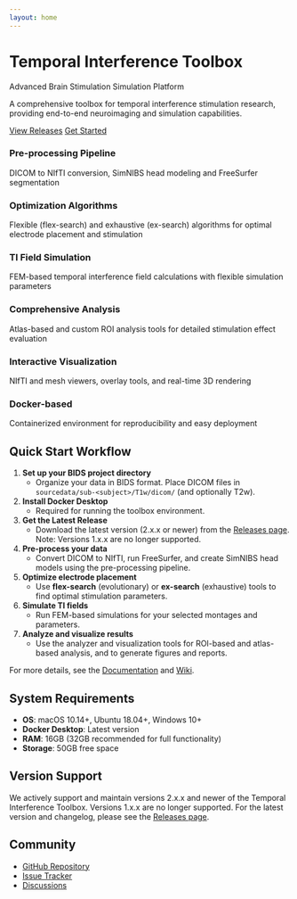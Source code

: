 ```yaml
---
layout: home
---
```


<div class="hero">
  <h1>Temporal Interference Toolbox</h1>
  <p>Advanced Brain Stimulation Simulation Platform</p>
  <p>A comprehensive toolbox for temporal interference stimulation research, providing end-to-end neuroimaging and simulation capabilities.</p>
  <div class="hero-buttons">
    <a href="/releases" class="btn">View Releases</a>
    <a href="/documentation" class="btn btn-secondary">Get Started</a>
  </div>
</div>

<div class="features">
  <div class="feature-card">
    <div class="feature-icon"></div>
    <h3>Pre-processing Pipeline</h3>
    <p>DICOM to NIfTI conversion, SimNIBS head modeling and FreeSurfer segmentation</p>
  </div>

  <div class="feature-card">
    <div class="feature-icon"></div>
    <h3>Optimization Algorithms</h3>
    <p>Flexible (flex-search) and exhaustive (ex-search) algorithms for optimal electrode placement and stimulation</p>
  </div>
  <div class="feature-card">
    <div class="feature-icon"></div>
    <h3>TI Field Simulation</h3>
    <p>FEM-based temporal interference field calculations with flexible simulation parameters</p>
  </div>
  <div class="feature-card">
    <div class="feature-icon"></div>
    <h3>Comprehensive Analysis</h3>
    <p>Atlas-based and custom ROI analysis tools for detailed stimulation effect evaluation</p>
  </div>
  <div class="feature-card">
    <div class="feature-icon"></div>
    <h3>Interactive Visualization</h3>
    <p>NIfTI and mesh viewers, overlay tools, and real-time 3D rendering</p>
  </div>
  <div class="feature-card">
    <div class="feature-icon"></div>
    <h3>Docker-based</h3>
    <p>Containerized environment for reproducibility and easy deployment</p>
  </div>
</div>

## Quick Start Workflow

1. **Set up your BIDS project directory**
   - Organize your data in BIDS format. Place DICOM files in `sourcedata/sub-<subject>/T1w/dicom/` (and optionally T2w).
2. **Install Docker Desktop**
   - Required for running the toolbox environment.
3. **Get the Latest Release**
   - Download the latest version (2.x.x or newer) from the <a href="/releases">Releases page</a>. Note: Versions 1.x.x are no longer supported.
4. **Pre-process your data**
   - Convert DICOM to NIfTI, run FreeSurfer, and create SimNIBS head models using the pre-processing pipeline.
5. **Optimize electrode placement**
   - Use <b>flex-search</b> (evolutionary) or <b>ex-search</b> (exhaustive) tools to find optimal stimulation parameters.
6. **Simulate TI fields**
   - Run FEM-based simulations for your selected montages and parameters.
7. **Analyze and visualize results**
   - Use the analyzer and visualization tools for ROI-based and atlas-based analysis, and to generate figures and reports.

For more details, see the <a href="/documentation">Documentation</a> and <a href="/wiki">Wiki</a>.

## System Requirements

- **OS**: macOS 10.14+, Ubuntu 18.04+, Windows 10+
- **Docker Desktop**: Latest version
- **RAM**: 16GB (32GB recommended for full functionality)
- **Storage**: 50GB free space

## Version Support

We actively support and maintain versions 2.x.x and newer of the Temporal Interference Toolbox. Versions 1.x.x are no longer supported. For the latest version and changelog, please see the <a href="/releases">Releases page</a>.

## Community

- [GitHub Repository](https://github.com/idossha/TI-Toolbox)
- [Issue Tracker](https://github.com/idossha/TI-Toolbox/issues)
- [Discussions](https://github.com/idossha/TI-Toolbox/discussions)

